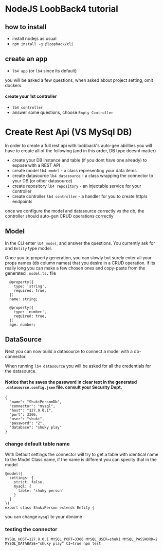 # NodeJS LoobBack4 tutorial

## how to install

* install nodejs as usual
* `npm install -g @loopback/cli`

## create an app

* `lb4 app` (or `lb4` since its default)

you will be asked a few questions, when asked about project setting, omit dockers

#### create your 1st controller
* `lb4 controller`
* answer some questions, choose `Empty Controller`






# Create Rest Api (VS MySql DB)

In order to create a full rest api with loobback's auto-gen abilities you will have to create all of the following (and in this order, DB type doesnt matter)

* create your DB instance and table (if you dont have one already) to expose with a REST API
* create model `lb4 model` - a class representing your data items
* create datasource `lb4 datasource` - a class wrapping the connector to your DB (or other datasource)
* create repository `lb4 repository` - an injectable service for your controller
* create controller `lb4 controller` - a handler for you to create http/s endpoints

once we configure the model and datasource correctly vs the db, the controller should auto-gen CRUD operations correctly

## Model

In the CLI enter `lb4 model`, and answer the questions. You currently ask for and `Entity` type model.

Once you to property generation, you can slowly but surely enter all your props names (db column names) that you desire in a CRUD operation. If its really long you can make a few chosen ones and copy-paste from the generated `.model.ts.` file

```
  @property({
    type: 'string',
    required: true,
  })
  name: string;

  @property({
    type: 'number',
    required: true,
  })
  age: number;
```

## DataSource

Next you can now build a datasource to connect a model with a db-connector.

When running `lb4 datasource` you will be asked for all the credentials for the datasource.

#### Notice that he saves the password in clear text in the generated `.datasource.config.json` file. consult your Security Dept.

```
{
  "name": "ShukiPersonDb",
  "connector": "mysql",
  "host": "127.0.0.1",
  "port": 3306,
  "user": "shuki",
  "password": "2",
  "database": "shuky play"
}
```

### change default table name
With Default settings the connector will try to get a table with identical name to the Model Class name, if the name is different you can specity that in the model

```
@model({
  settings: {
    strict: false,
    mysql: {
      table: 'shuky person'
    }
  }
})
export class ShukiPerson extends Entity {
```

you can change `mysql` to your dbname

### testing the connector
`MYSQL_HOST=127.0.0.1 MYSQL_PORT=3306 MYSQL_USER=shuki MYSQL_PASSWORD=2 MYSQL_DATABASE="shuky play" CI=true npm test`





